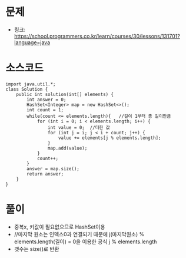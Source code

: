 # 문제
- 링크: 
<https://school.programmers.co.kr/learn/courses/30/lessons/131701?language=java>

# 소스코드
```
import java.util.*;
class Solution {
    public int solution(int[] elements) {
        int answer = 0;
        HashSet<Integer> map = new HashSet<>();
        int count = 1;
        while(count <= elements.length){   //길이 1부터 총 길이만큼
            for (int i = 0; i < elements.length; i++) {
                int value = 0;  //더한 값
                for (int j = i; j < i + count; j++) {
                    value += elements[j % elements.length];
                }
                map.add(value);
            }
            count++;
        }   
        answer = map.size();
        return answer;
    }
}
```
# 풀이
- 중복x, 키값이 필요없으므로 HashSet이용
- //마지막 원소는 인덱스0과 연결되기 때문에 j(마지막원소) % elements.length(길이) = 0을 이용한 공식 j % elements.length
- 갯수는 size()로 반환
